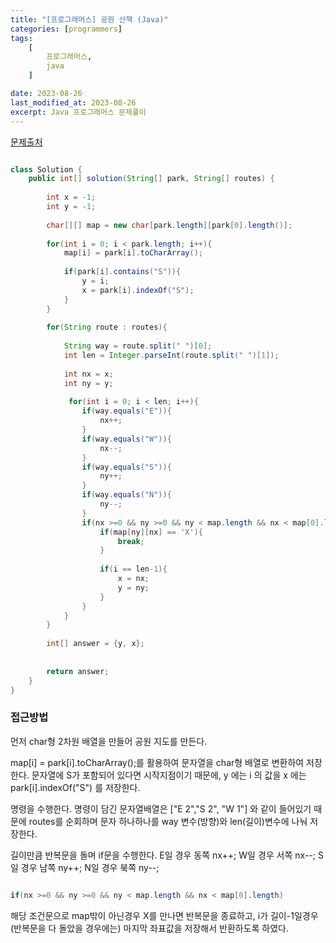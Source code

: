 ```yaml
---
title: "[프로그래머스] 공원 산책 (Java)"
categories: [programmers]
tags:
    [
        프로그래머스,
        java
    ]

date: 2023-08-26
last_modified_at: 2023-08-26
excerpt: Java 프로그래머스 문제풀이
---
```


<a href="https://school.programmers.co.kr/learn/courses/30/lessons/176963">문제출처</a>

```java

class Solution {
    public int[] solution(String[] park, String[] routes) {
        
        int x = -1;
        int y = -1;
        
        char[][] map = new char[park.length][park[0].length()];
        
        for(int i = 0; i < park.length; i++){
            map[i] = park[i].toCharArray();
            
            if(park[i].contains("S")){
                y = i;
                x = park[i].indexOf("S");
            }
        }
        
        for(String route : routes){
            
            String way = route.split(" ")[0];
            int len = Integer.parseInt(route.split(" ")[1]);
            
            int nx = x;
            int ny = y;
            
             for(int i = 0; i < len; i++){
                if(way.equals("E")){
                    nx++;
                }
                if(way.equals("W")){
                    nx--;
                }
                if(way.equals("S")){
                    ny++;
                }
                if(way.equals("N")){
                    ny--;
                }
                if(nx >=0 && ny >=0 && ny < map.length && nx < map[0].length){
                    if(map[ny][nx] == 'X'){
                        break;
                    }
                   
                    if(i == len-1){
                        x = nx;
                        y = ny;
                    }
                }
            }
        }       
        
        int[] answer = {y, x};
        
        
        return answer;
    }
}

```

### **접근방법**
먼저 char형 2차원 배열을 만들어 공원 지도를 만든다.

map[i] = park[i].toCharArray();를 활용하여 문자열을 char형 배열로 변환하여 저장한다.
문자열에 S가 포함되어 있다면 시작지점이기 때문에, y 에는 i 의 값을 x 에는 park[i].indexOf("S") 를 저장한다.

명령을 수행한다.
명령이 담긴 문자열배열은 ["E 2","S 2", "W 1"] 와 같이 들어있기 때문에 routes를 순회하며 문자 하나하나를 way 변수(방향)와 len(길이)변수에 나눠 저장한다.

길이만큼 반복문을 돌며 if문을 수행한다.
E일 경우 동쪽 nx++;
W일 경우 서쪽 nx--;
S일 경우 남쪽 ny++;
N일 경우 북쪽 ny--;

```java

if(nx >=0 && ny >=0 && ny < map.length && nx < map[0].length)

```
해당 조건문으로 map밖이 아닌경우 X를 만나면 반복문을 종료하고,
i가 길이-1일경우(반복문을 다 돌았을 경우에는) 마지막 좌표값을 저장해서 반환하도록 하였다.

